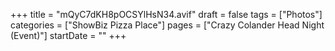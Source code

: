 +++
title = "mQyC7dKH8pOCSYlHsN34.avif"
draft = false
tags = ["Photos"]
categories = ["ShowBiz Pizza Place"]
pages = ["Crazy Colander Head Night (Event)"]
startDate = ""
+++
